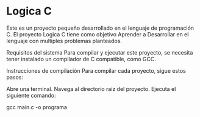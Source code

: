 # Logica C
Este es un proyecto pequeño desarrollado en el lenguaje de programación C. El proyecto Logica C tiene como objetivo Aprender a Desarrollar en el lenguaje con multiples problemas planteados.

Requisitos del sistema
Para compilar y ejecutar este proyecto, se necesita tener instalado un compilador de C compatible, como GCC.

Instrucciones de compilación
Para compilar  cada proyecto, sigue estos pasos:

Abre una terminal.
Navega al directorio raíz del proyecto.
Ejecuta el siguiente comando:


gcc main.c -o programa


